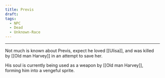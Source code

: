 ```yaml
---
title: Previs
draft: 
tags:
  - NPC
  - Dead
  - Unknown-Race
---
```

___

Not much is known about Previs, expect he loved [[Ulisa]], and was killed by [[Old man Harvey]] in an attempt to save her.

His soul is currently being used as a weapon by [[Old man Harvey]], forming him into a vengeful sprite. 